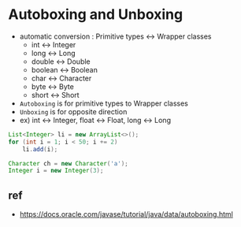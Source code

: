 # Autoboxing and Unboxing
* automatic conversion : Primitive types ↔︎ Wrapper classes
  * int ↔︎ Integer
  * long ↔︎ Long
  * double ↔︎ Double
  * boolean ↔︎ Boolean
  * char ↔︎ Character
  * byte ↔︎ Byte
  * short ↔︎ Short
* `Autoboxing` is for primitive types to Wrapper classes
* `Unboxing` is for opposite direction
* ex) int ↔︎ Integer, float ↔︎ Float, long ↔︎ Long

```java
List<Integer> li = new ArrayList<>();
for (int i = 1; i < 50; i += 2)
    li.add(i);
```

```java
Character ch = new Character('a');
Integer i = new Integer(3);
```

## ref
* https://docs.oracle.com/javase/tutorial/java/data/autoboxing.html
